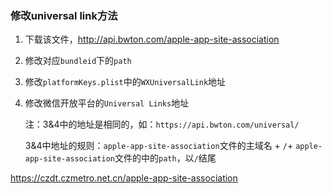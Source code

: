 ### 修改universal link方法



1. 下载该文件，http://api.bwton.com/apple-app-site-association

2. 修改对应`bundleid`下的`path`

3. 修改`platformKeys.plist`中的`WXUniversalLink`地址

4. 修改微信开放平台的`Universal Links`地址

   注：3&4中的地址是相同的，如：`https://api.bwton.com/universal/`

   ​	3&4中地址的规则：`apple-app-site-association`文件的主域名 + `/`+ `apple-app-site-association`文件的中的`path`，以`/`结尾


https://czdt.czmetro.net.cn/apple-app-site-association